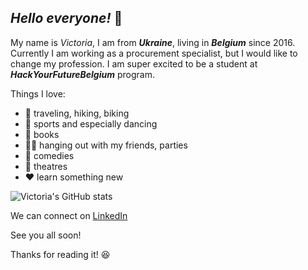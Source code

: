 ## *Hello everyone!* :dizzy:
My name is *Victoria*, I am from **_Ukraine_**, living in **_Belgium_** since 2016.
Currently I am working as a procurement specialist, but I would like to change my profession. I am super excited to be a student at **_HackYourFutureBelgium_** program.

Things I love:
* :muscle: traveling, hiking, biking 
* :dancer: sports and especially dancing
* :book: books
* :ok_woman: hanging out with my friends, parties
* :ghost: comedies
* :tada: theatres
* :heart: learn something new

![Victoria's GitHub stats](https://github-readme-stats.vercel.app/api?username=victoriayerm&show_icons=true&theme=vue-dark)

We can connect on [LinkedIn](www.linkedin.com/in/victoria-yermakova)

See you all soon!

Thanks for reading it! :laughing:
